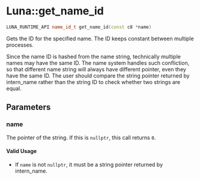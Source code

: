 # Luna::get_name_id

```c++
LUNA_RUNTIME_API name_id_t get_name_id(const c8 *name)
```

Gets the ID for the specified name. The ID keeps constant between multiple processes. 

Since the name ID is hashed from the name string, technically multiple names may have the same ID. The name system handles such confliction, so that different name string will always have different pointer, even they have the same ID. The user should compare the string pointer returned by intern_name rather than the string ID to check whether two strings are equal. 

## Parameters
### name
The pointer of the string. If this is `nullptr`, this call returns `0`. 

#### Valid Usage
* If `name` is not `nullptr`, it must be a string pointer returned by intern_name. 

